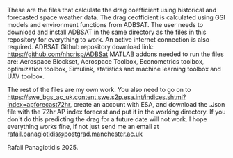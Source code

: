 These are the files that calculate the drag coefficient using historical and forecasted space weather data. The drag ceofficient is calculated using GSI models and environment functions from ADBSAT. 
The user needs to download and install ADBSAT in the same directory as the files in this repository for everything to work. An active internet connection is also required. 
ADBSAT Github repository download link: https://github.com/nhcrisp/ADBSat
MATLAB addons needed to run the files are: Aerospace Blockset, Aerospace Toolbox, Econometrics toolbox, optimization toolbox, Simulink, statistics and machine learning toolbox and UAV toolbox.  

The rest of the files are my own work. 
You also need to go on to https://swe_bgs_ac_uk.content.swe.s2p.esa.int/indices.shtml?index=apforecast72hr, create an account with ESA, 
and download the .Json file with the 72hr AP index forecast and put it in the working directory. If you don't do this predicting the drag for a future date will not work. 
I hope everything works fine, if not just send me an email at rafail.panagiotidis@postgrad.manchester.ac.uk

Rafail Panagiotidis 2025.
